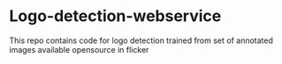 # Logo-detection-webservice
This repo contains code for logo detection trained from set of annotated images available opensource in flicker
